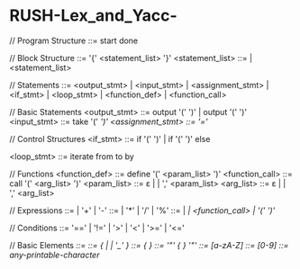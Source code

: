 # RUSH-Lex_and_Yacc-

// Program Structure
<program>    ::= start <block> done

// Block Structure
<block>      ::= '{' <statement_list> '}'
<statement_list> ::= <statement> 
                   | <statement> <statement_list>

// Statements
<statement>  ::= <output_stmt>
                | <input_stmt>
                | <assignment_stmt>
                | <if_stmt>
                | <loop_stmt>
                | <function_def>
                | <function_call>

// Basic Statements
<output_stmt>    ::= output '(' <expr> ')'
                   | output '(' <string> ')'
<input_stmt>     ::= take '(' <var> ')'
<assignment_stmt> ::= <var> '=' <expr>

// Control Structures
<if_stmt>    ::= if '(' <condition> ')' <block>
                | if '(' <condition> ')' <block> else <block>

<loop_stmt>  ::= iterate from <expr> to <expr> by <expr> <block>

// Functions
<function_def>   ::= define <identifier> '(' <param_list> ')' <block>
<function_call>  ::= call <identifier> '(' <arg_list> ')'
<param_list>     ::= ε 
                   | <identifier>
                   | <identifier> ',' <param_list>
<arg_list>       ::= ε
                   | <expr>
                   | <expr> ',' <arg_list>

// Expressions
<expr>       ::= <term>
                | <expr> '+' <term>
                | <expr> '-' <term>
<term>       ::= <factor>
                | <term> '*' <factor>
                | <term> '/' <factor>
                | <term> '%' <factor>
<factor>     ::= <number>
                | <var>
                | <function_call>
                | '(' <expr> ')'

// Conditions
<condition>  ::= <expr> '==' <expr>
                | <expr> '!=' <expr>
                | <expr> '>' <expr>
                | <expr> '<' <expr>
                | <expr> '>=' <expr>
                | <expr> '<=' <expr>

// Basic Elements
<var>        ::= <identifier>
<identifier> ::= <letter> { <letter> | <digit> | '_' }
<number>     ::= <digit> { <digit> }
<string>     ::= '"' { <character> } '"'
<letter>     ::= [a-zA-Z]
<digit>      ::= [0-9]
<character>  ::= any-printable-character